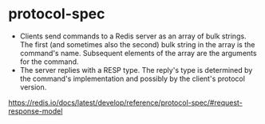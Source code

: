 # protocol-spec
- Clients send commands to a Redis server as an array of bulk strings. The first (and sometimes also the second) bulk string in the array is the command's name. Subsequent elements of the array are the arguments for the command.
- The server replies with a RESP type. The reply's type is determined by the command's implementation and possibly by the client's protocol version.



https://redis.io/docs/latest/develop/reference/protocol-spec/#request-response-model